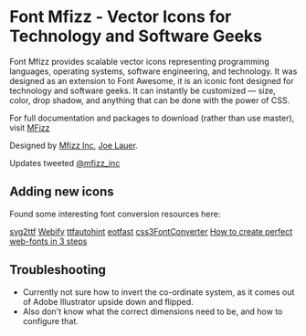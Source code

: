 # Font Mfizz - Vector Icons for Technology and Software Geeks

Font Mfizz provides scalable vector icons representing programming languages,
operating systems, software engineering, and technology. It was designed as an
extension to Font Awesome, it is an iconic font designed for technology and software
geeks. It can instantly be customized — size, color, drop shadow, and anything that
can be done with the power of CSS.

For full documentation and packages to download (rather than use master),
visit [MFizz](http://mfizz.com/oss/font-mfizz)

Designed by [Mfizz Inc](http://mfizz.com/), [Joe Lauer](http://lauer.bz/).

Updates tweeted [@mfizz_inc](http://twitter.com/mfizz_inc)

## Adding new icons

Found some interesting font conversion resources here:

[svg2ttf](https://github.com/fontello/svg2ttf)
[Webify](https://github.com/ananthakumaran/webify)
[ttfautohint](http://www.freetype.org/ttfautohint/)
[eotfast](http://eotfast.com/)
[css3FontConverter](https://github.com/zoltan-dulac/css3FontConverter)
[How to create perfect web-fonts in 3 steps](http://pixelsvsbytes.com/blog/2013/11/how-to-create-perfect-web-fonts-in-3-steps/)

## Troubleshooting

* Currently not sure how to invert the co-ordinate system, as it comes out of
Adobe Illustrator upside down and flipped.
* Also don't know what the correct dimensions need to be, and how to configure
that.
